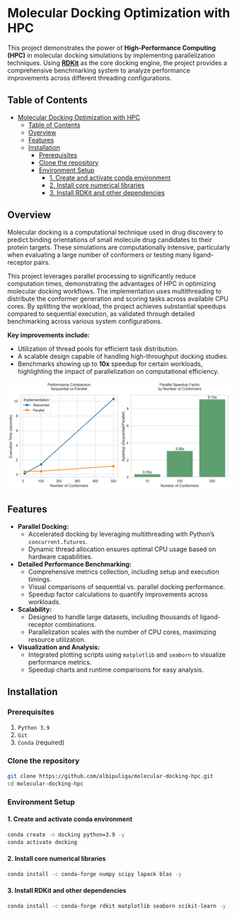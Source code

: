 # Molecular Docking Optimization with HPC

This project demonstrates the power of **High-Performance Computing (HPC)** in molecular docking simulations by implementing parallelization techniques. Using [**RDKit**](https://www.rdkit.org/) as the core docking engine, the project provides a comprehensive benchmarking system to analyze performance improvements across different threading configurations.

## Table of Contents

- [Molecular Docking Optimization with HPC](#molecular-docking-optimization-with-hpc)
  - [Table of Contents](#table-of-contents)
  - [Overview](#overview)
  - [Features](#features)
  - [Installation](#installation)
    - [Prerequisites](#prerequisites)
    - [Clone the repository](#clone-the-repository)
    - [Environment Setup](#environment-setup)
      - [1. Create and activate conda environment](#1-create-and-activate-conda-environment)
      - [2. Install core numerical libraries](#2-install-core-numerical-libraries)
      - [3. Install RDKit and other dependencies](#3-install-rdkit-and-other-dependencies)

## Overview

Molecular docking is a computational technique used in drug discovery to predict binding orientations of small molecule drug candidates to their protein targets. These simulations are computationally intensive, particularly when evaluating a large number of conformers or testing many ligand-receptor pairs.

This project leverages parallel processing to significantly reduce computation times, demonstrating the advantages of HPC in optimizing molecular docking workflows. The implementation uses multithreading to distribute the conformer generation and scoring tasks across available CPU cores. By splitting the workload, the project achieves substantial speedups compared to sequential execution, as validated through detailed benchmarking across various system configurations.

**Key improvements include:**

- Utilization of thread pools for efficient task distribution.
- A scalable design capable of handling high-throughput docking studies.
- Benchmarks showing up to **10x** speedup for certain workloads, highlighting the impact of parallelization on computational efficiency.

![alt text](image.png)

## Features

- **Parallel Docking:**
  - Accelerated docking by leveraging multithreading with Python’s `concurrent.futures`.
  - Dynamic thread allocation ensures optimal CPU usage based on hardware capabilities.
- **Detailed Performance Benchmarking:**
  - Comprehensive metrics collection, including setup and execution timings.
  - Visual comparisons of sequential vs. parallel docking performance.
  - Speedup factor calculations to quantify improvements across workloads.
- **Scalability:**
  - Designed to handle large datasets, including thousands of ligand-receptor combinations.
  - Parallelization scales with the number of CPU cores, maximizing resource utilization.
- **Visualization and Analysis:**
  - Integrated plotting scripts using `matplotlib` and `seaborn` to visualize performance metrics.
  - Speedup charts and runtime comparisons for easy analysis.

## Installation

### Prerequisites

1. `Python 3.9`
2. `Git`
3. `Conda` (required)

### Clone the repository

```bash
git clone https://github.com/albipuliga/molecular-docking-hpc.git
cd molecular-docking-hpc
```

### Environment Setup

#### 1. Create and activate conda environment

```bash
conda create -n docking python=3.9 -y
conda activate docking
```

#### 2. Install core numerical libraries

```bash
conda install -c conda-forge numpy scipy lapack blas -y
```

#### 3. Install RDKit and other dependencies

```bash
conda install -c conda-forge rdkit matplotlib seaborn scikit-learn -y
```
